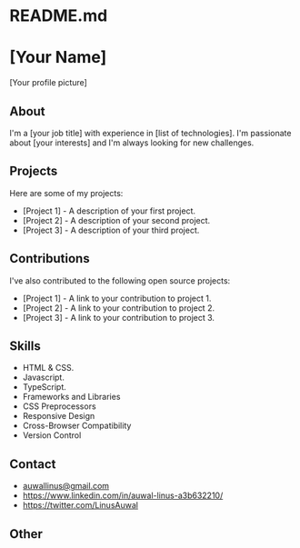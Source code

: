 # README.md
# [Your Name]

[Your profile picture]

## About

I'm a [your job title] with experience in [list of technologies]. I'm passionate about [your interests] and I'm always looking for new challenges.

## Projects

Here are some of my projects:

* [Project 1] - A description of your first project.
* [Project 2] - A description of your second project.
* [Project 3] - A description of your third project.

## Contributions

I've also contributed to the following open source projects:

* [Project 1] - A link to your contribution to project 1.
* [Project 2] - A link to your contribution to project 2.
* [Project 3] - A link to your contribution to project 3.

## Skills

* HTML & CSS.
* Javascript.
* TypeScript.
* Frameworks and Libraries
* CSS Preprocessors
* Responsive Design
* Cross-Browser Compatibility
* Version Control

## Contact

* auwallinus@gmail.com
* https://www.linkedin.com/in/auwal-linus-a3b632210/
* https://twitter.com/LinusAuwal

## Other
